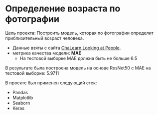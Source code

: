 # Определение возраста по фотографии
Цель проекта: Построить модель, которая по фотографии определит приблизительный возраст человека.
<br>
* Данные взяты с сайта [ChaLearn Looking at People](https://chalearnlap.cvc.uab.cat/dataset/26/description/).
* метрика качества модели: **MAE**
  * На тестовой выборке МАЕ должна быть не больше 6.5

В результате была построена модель на основе ResNet50 с MAE на тестовой выборке: 5.9711

В проекте был применен следующий стек:
* Pandas
* Matplotlib
* Seaborn
* Keras
